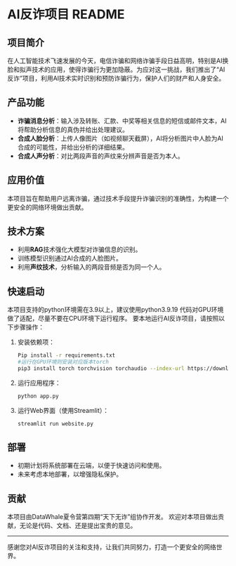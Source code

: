 # AI反诈项目 README

## 项目简介

在人工智能技术飞速发展的今天，电信诈骗和网络诈骗手段日益高明，特别是AI换脸和拟声技术的应用，使得诈骗行为更加隐蔽。为应对这一挑战，我们推出了“AI反诈”项目，利用AI技术实时识别和预防诈骗行为，保护人们的财产和人身安全。

## 产品功能

- **诈骗消息分析**：输入涉及转账、汇款、中奖等相关信息的短信或邮件文本，AI将帮助分析信息的真伪并给出处理建议。
- **合成人脸分析**：上传人像图片（如视频聊天截屏），AI将分析图片中人脸为AI合成的可能性，并给出分析的详细结果。
- **合成人声分析**：对比两段声音的声纹来分辨声音是否为本人。

## 应用价值

本项目旨在帮助用户远离诈骗，通过技术手段提升诈骗识别的准确性，为构建一个更安全的网络环境做出贡献。

## 技术方案

- 利用**RAG**技术强化大模型对诈骗信息的识别。
- 训练模型识别通过AI合成的人脸图片。
- 利用**声纹技术**，分析输入的两段音频是否为同一个人。

## 快速启动

本项目支持的python环境需在3.9以上，建议使用python3.9.19
代码对GPU环境做了适配，尽量不要在CPU环境下运行程序。
要本地运行AI反诈项目，请按照以下步骤操作：

1. 安装依赖项：
   ```bash
   Pip install -r requirements.txt
   #运行在GPU环境则安装对应版本torch
   pip3 install torch torchvision torchaudio --index-url https://download.pytorch.org/whl/cu121
   ```

2. 运行应用程序：
   ```bash
   python app.py
   ```

3. 运行Web界面（使用Streamlit）：
   ```bash
   streamlit run website.py
   ```

## 部署

- 初期计划将系统部署在云端，以便于快速访问和使用。
- 未来考虑本地部署，以增强隐私保护。

## 贡献
本项目由DataWhale夏令营第四期“天下无诈”组协作开发。
欢迎对本项目做出贡献，无论是代码、文档、还是提出宝贵的意见。


---

感谢您对AI反诈项目的关注和支持，让我们共同努力，打造一个更安全的网络世界。
